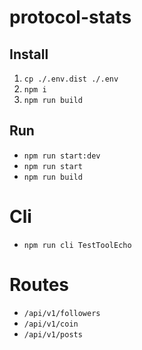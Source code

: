 # protocol-stats

## Install
1. `cp ./.env.dist ./.env`
2. `npm i`
3. `npm run build`

## Run
* `npm run start:dev`
* `npm run start`
* `npm run build`

# Cli
* `npm run cli TestToolEcho`

# Routes
* `/api/v1/followers`
* `/api/v1/coin`
* `/api/v1/posts`